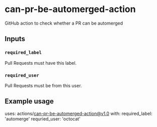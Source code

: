 # can-pr-be-automerged-action
GitHub action to check whether a PR can be automerged

## Inputs

### `required_label`

Pull Requests must have this label.

### `required_user`

Pull Requests must be from this user.

## Example usage

uses: actions/can-pr-be-automerged-action@v1.0
with:
  required_label: 'automerge'
  requried_user: 'octocat'
